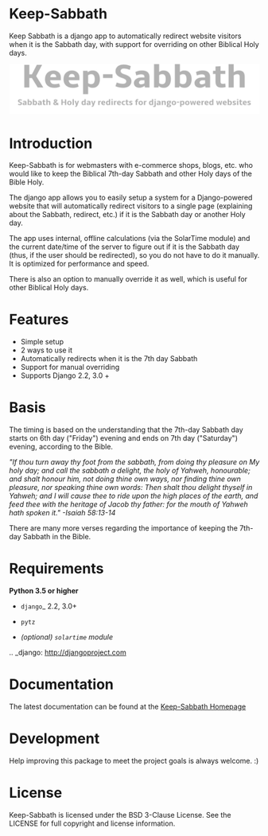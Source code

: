 Keep-Sabbath
============

Keep Sabbath is a django app to automatically redirect website visitors when it is the Sabbath day, with support for overriding on other Biblical Holy days.

!["Keep Sabbath"](keep-sabbath-logo.png?raw=true "Keep Sabbath")


# Introduction

Keep-Sabbath is for webmasters with e-commerce shops, blogs, etc. who would like to keep the Biblical 7th-day Sabbath and other Holy days of the Bible Holy. 

The django app allows you to easily setup a system for a Django-powered website that will automatically redirect visitors to a single page (explaining about the Sabbath, redirect, etc.) if it is the Sabbath day or another Holy day.

The app uses internal, offline calculations (via the SolarTime module) and the current date/time of the server to figure out if it is the Sabbath day (thus, if the user should be redirected), so you do not have to do it manually. It is optimized for performance and speed.

There is also an option to manually override it as well, which is useful for other Biblical Holy days.


# Features

  * Simple setup
  * 2 ways to use it
  * Automatically redirects when it is the 7th day Sabbath
  * Support for manual overriding
  * Supports Django 2.2, 3.0 +


# Basis

The timing is based on the understanding that the 7th-day Sabbath day starts on 6th day ("Friday") evening and ends on 7th day ("Saturday") evening, according to the Bible.

*"If thou turn away thy foot from the sabbath, from doing thy pleasure on My holy day; and call the sabbath a delight, the holy of Yahweh, honourable; and shalt honour him, not doing thine own ways, nor finding thine own pleasure, nor speaking thine own words:
Then shalt thou delight thyself in Yahweh; and I will cause thee to ride upon the high places of the earth, and feed thee with the heritage of Jacob thy father: for the mouth of Yahweh hath spoken it." -Isaiah 58:13-14*

There are many more verses regarding the importance of keeping the 7th-day Sabbath in the Bible.


# Requirements

  **Python 3.5 or higher**

  * `django`_ 2.2, 3.0+
  * `pytz`

  * *(optional) ``solartime`` module*

.. _django: http://djangoproject.com


# Documentation

The latest documentation can be found at the <a href="https://correctsyntax.com/projects/keep-sabbath/">Keep-Sabbath Homepage</a>


# Development

Help improving this package to meet the project goals is always welcome. :)


# License

Keep-Sabbath is licensed under the BSD 3-Clause License. See the LICENSE for full copyright and license information.